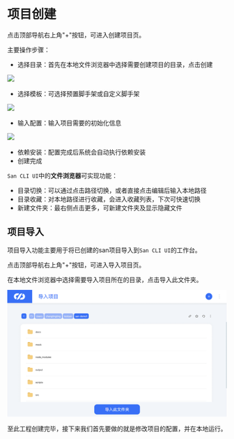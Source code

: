 # 项目创建

点击顶部导航右上角"+"按钮，可进入创建项目页。

主要操作步骤：
- 选择目录：首先在本地文件浏览器中选择需要创建项目的目录，点击创建

![](./assets/create-project-1.png)

- 选择模板：可选择预置脚手架或自定义脚手架

![](./assets/create-project-2.png)

- 输入配置：输入项目需要的初始化信息

![](./assets/create-project-3.png)

- 依赖安装：配置完成后系统会自动执行依赖安装
- 创建完成


`San CLI UI`中的**文件浏览器**可实现功能：
- 目录切换：可以通过点击路径切换，或者直接点击编辑后输入本地路径
- 目录收藏：对本地路径进行收藏，会进入收藏列表，下次可快速切换
- 新建文件夹：最右侧点击更多，可新建文件夹及显示隐藏文件

## 项目导入

项目导入功能主要用于将已创建的san项目导入到`San CLI UI`的工作台。

点击顶部导航右上角"+"按钮，可进入导入项目页。

在本地文件浏览器中选择需要导入项目所在的目录，点击导入此文件夹。

![](./assets/project-import.png)

至此工程创建完毕，接下来我们首先要做的就是修改项目的配置，并在本地运行。
